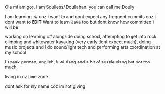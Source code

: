 Ola mi amigos, I am Soulless/ Doullahan. you can call me Doully

I am learning c# coz i want to and dont expect any frequent commits coz i dont want to 
**EDIT** Want to learn Java too but dont know how committed i will be

working on learning c# alongside doing school, attempting to get into rock climbing and whitewater kayaking (very early dont expect much), doing music projects and i do sound/light tech and performing arts coordination at my school

i speak german, english, kiwi slang and a bit of aussie slang but not too much.

living in nz time zone 

dont ask for my name coz im not giving
